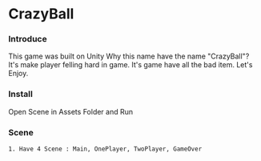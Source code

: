 CrazyBall
=========
### Introduce
This game was built on Unity
Why this name have the name "CrazyBall"?
It's make player felling hard in game. 
It's game have all the bad item.
Let's Enjoy. 

### Install

Open Scene in Assets Folder and Run

### Scene

	1. Have 4 Scene : Main, OnePlayer, TwoPlayer, GameOver

